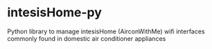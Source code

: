 # intesisHome-py
Python library to manage intesisHome (AirconWithMe) wifi interfaces commonly found in domestic air conditioner appliances
